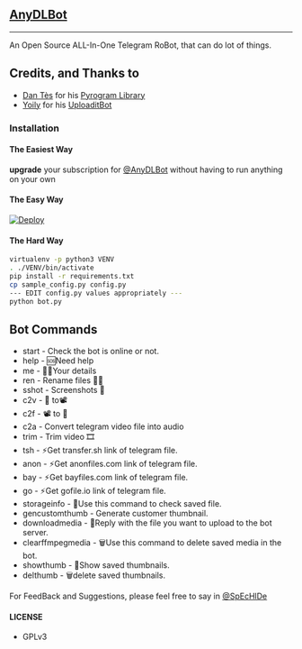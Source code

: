 ## [AnyDLBot](https://telegram.dog/AnyDLBot)
---

An Open Source ALL-In-One Telegram RoBot, that can do lot of things.

## Credits, and Thanks to

* [Dan Tès](https://telegram.dog/haskell) for his [Pyrogram Library](https://github.com/pyrogram/pyrogram)
* [Yoily](https://telegram.dog/YoilyL) for his [UploaditBot](https://telegram.dog/UploaditBot)

### Installation

#### The Easiest Way

**upgrade** your subscription for [@AnyDLBot](https://telegram.dog/AnyDLBot) without having to run anything on your own

#### The Easy Way

[![Deploy](https://www.herokucdn.com/deploy/button.svg)](https://heroku.com/deploy?template=https://github.com/Mynameisuaername/ANYDL/tree/main)

#### The Hard Way

```sh
virtualenv -p python3 VENV
. ./VENV/bin/activate
pip install -r requirements.txt
cp sample_config.py config.py
--- EDIT config.py values appropriately ---
python bot.py
```
## Bot Commands

- start - Check the bot is online or not.
- help - 🆘Need help
- me - 🕵️‍♂️Your details
- ren - Rename files 📂📁
- sshot - Screenshots 📸
- c2v - 📂 to📽
- c2f - 📽 to 📂
- c2a - Convert telegram video file into audio
- trim - Trim video 🎞
- tsh - ⚡️Get transfer.sh link of telegram file.
- anon - ⚡️Get anonfiles.com link of telegram file.
- bay - ⚡️Get bayfiles.com link of telegram file.
- go - ⚡️Get gofile.io link of telegram file.
- storageinfo - 💾Use this command to check saved file.
- gencustomthumb - Generate customer thumbnail.
- downloadmedia - 🔽Reply with the file you want to upload to the bot server.
- clearffmpegmedia - 🗑️Use this command to delete saved media in the bot.
- showthumb - 👀Show saved thumbnails.
- delthumb - 🗑delete saved thumbnails.

For FeedBack and Suggestions, please feel free to say in [@SpEcHlDe](https://telegram.dog/ThankTelegram)

#### LICENSE
- GPLv3
